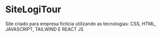 # SiteLogiTour
Site criado para empresa fictícia utilizando as tecnologias:  CSS, HTML, JAVASCRIPT, TAILWIND E REACT JS
